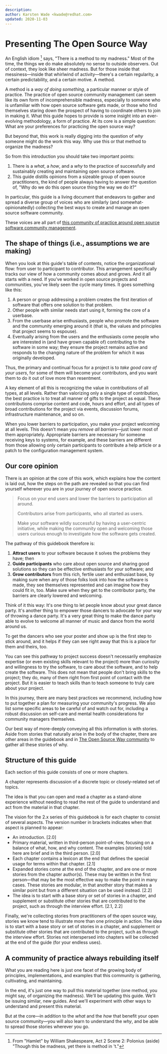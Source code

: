 ```yaml
---
description: 
author: Karsten Wade <kwade@redhat.com>
updated: 2020-11-03
---
```


# Presenting The Open Source Way

An English idiom [^hamlet] says, "There is a method to my madness."
Most of the time, the things we do make absolutely no sense to outside observers.
Out of context, they look like sheer madness.
But for those inside that messiness—inside that whirlwind of activity—there's a certain regularity, a certain predictability, and a certain motive.
A method.

A method is a *way of doing something*, a particular manner or style of practice.
The practice of open source community management can seem like its own form of incomprehensible madness, especially to someone who is unfamiliar with how open source software gets made, or those who find themselves staring down the prospect of having to coordinate others to join in making it.
What this guide hopes to provide is some insight into an ever-evolving methodology, a form of practice.
At its core is a simple question: What are your preferences for practicing the open source way?

But beyond that, this work is really digging into the question of *why* someone might do the work this way. Why use this or that method to organize the madness?

So from this introduction you should take two important points:

1. There is a *what*, a *how*, and a *why* to the practice of successfully and sustainably creating and maintaining open source software.
1. This guide distills opinions from a sizeable group of open source practitioners, the kind of people always having to answer the question of, "Why do we do this open source thing the way we do it?"

In particular, this guide is a living document that endeavors to gather and spread a diverse group of voices who are similarly (and somewhat-opinionatedly) collecting the best ways to create and manage an open source software community.

These voices are all part of [this community of practice around open source software community management](https://theopensourceway.org).

## The shape of things (i.e., assumptions we are making)
When you look at this guide's table of contents, notice the organizational flow: from user to participant to contributor.
This arrangement specifically tracks our view of how a community comes about and grows.
And it all starts with a need. If you've worked in open source projects and communities, you've likely seen the cycle many times.
It goes something like this:

1. A person or group addressing a problem creates the first iteration of software that offers one solution to that problem.
1. Other people with similar needs start using it, forming the core of a userbase.
1. From the userbase arise enthusiasts, people who promote the software and the community emerging around it (that is, the values and principles that project seems to espouse).
1. Eventually arising from the users and the enthusiasts come people who are interested in (and have grown capable of) contributing to the software in some way; they ensure the project remains active and responds to the changing nature of the problem for which it was originally developed.

Thus, the primary and continual focus for a project is to *take good care of your users*, for some of them will become your contributors, and you want them to do it out of love more than resentment.

A key element of all this is recognizing the value in contributions of all types, at all levels.
Rather than valorizing only a single type of contribution, the best practice is to treat all manner of gifts to the project as equal.
These contributions comprise content and code, hours and effort, and all types of broad contributions for the project via events, discussion forums, infrastructure maintenance, and so on.

When you lower barriers to participation, you make your project welcoming at all levels.
This doesn't mean you *remove all barriers*—just lower most of them appropriately.
Appropriate barriers are necessary for someone receiving keys to systems, for example, and these barriers are different from those allowing only certain participants to contribute a help article or a patch to the configuration management system.

## Our core opinion
There is an opinion at the core of this work, which explains how the content is laid out, how the steps on the path are revealed so that you can find yourself wherever you are in your journey of open source practice.

> Focus on your end users and lower the barriers to participation all around.
>
> Contributors arise from participants, who all started as users.
>
> Make your software wildly successful by having a user-centric initiative, while making the community open and welcoming those users curious enough to investigate how the software gets created.

The pathway of this guidebook therefore is:

1. **Attract users** to your software because it solves the problems they have; then
1. **Guide participants** who care about open source and sharing good solutions so they can be effective enthusiasts for your software; and
1. **Grow contributors** from this rich, fertile user and enthusiast base, by making sure when any of those folks look into how the software is made, they see themselves represented and can imagine how they could fit in, too. Make sure when they get to the contributor party, the barriers are clearly lowered and welcoming.

Think of it this way: It's one thing to let people know about your great dance party.
It's another thing to empower those dancers to advocate for your way of throwing a dance party.
It's a very great thing to make the dance party able to evolve to welcome all manner of music and dance from the world around us.

To get the dancers who see your poster and show up is the first step to stick around, and it helps if they can see right away that this is a place for them and theirs, too.

You can see this pathway to project success doesn't necessarily emphasize expertise (or even existing skills relevant to the project) more than curiosity and willingness to try the software, to care about the software, and to help create the software.
This does not mean that people don't bring skills to the project; they do, many of them right from first point of contact with the project.
But it is easier to teach skills than to teach someone to truly care about your project.

In this journey, there are many best practices we recommend, including how to put together a plan for measuring your community's progress.
We also list some specific areas to be careful of and watch out for, including a robust discussion on self-care and mental health considerations for community managers themselves.

Our best way of more-deeply conveying all this information is with stories.
Aside from stories that naturally arise in the body of the chapter, there are other areas in the guidebook and in [The Open Source Way community](https://theopensourceway.org) to gather all these stories of why.

## Structure of this guide
Each section of this guide consists of one or more chapters.

A chapter represents discussion of a discrete topic or closely-related set of topics.

The idea is that you can open and read a chapter as a stand-alone experience without needing to read the rest of the guide to understand and act from the material in that chapter.

The vision for the 2.x series of this guidebook is for each chapter to consist of several aspects. The version number in brackets indicates when that aspect is planned to appear:

* An introduction. \[2.0\]
* Primary material, written in third-person point-of-view, focusing on a balance of what, how, and why content. The examples (stories) told here are brief and in the third person. \[2.0\]
* Each chapter contains a lexicon at the end that defines the special usage for terms within that chapter. \[2.1\]
* Expanded stories come at the end of the chapter, and are one or more stories from the chapter author(s). These may be written in the first person—that may be the most effective way to make the point in many cases. These stories are modular, in that another story that makes a similar point but from a different situation can be used instead. \[2.2\]
* The idea is to start with a base story or set of stories in a chapter, and supplement or substitute other stories that are contributed to the project, such as through the interview effort. \[2.1, 2.2\]

Finally, we're collecting stories from practitioners of the open source way, stories we know tend to illustrate more than one principle in action. The idea is to start with a base story or set of stories in a chapter, and supplement or substitute other stories that are contributed to the project, such as through the interview effort. Stories not interspersed into chapters will be collected at the end of the guide (for your endless uses).

## A community of practice always rebuilding itself
What you are reading here is just one facet of the growing body of principles, implementations, and examples that this community is gathering, cultivating, and maintaining.

In the end, it's just one way to pull this material together (one method, you might say, of organizing the madness). We'll be updating this guide. We'll be issuing similar, new guides. And we'll experiment with other ways to understand and present this material.

But at the core—in addition to the *what* and the *how* that benefit your open source community—you will also learn to understand the *why*, and be able to spread those stories wherever you go.

[^hamlet]: From "Hamlet" by William Shakespeare, Act 2 Scene 2: Polonius (aside) "Though this be madness, yet there is method in 't."

